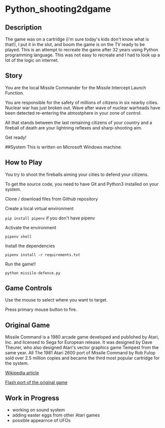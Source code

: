 # Python_shooting2dgame

## Description

The game was on a cartridge (i'm sure today's kids don't know what is that!), I put it in the slot, and boom the game is on the TV ready to be played.
This is an attempt to recreate the game after 32 years using Python programming language.
This was not easy to recreate and I had to look up a lot of the logic on internet.

## Story

You are the local Missile Commander for the Missile Intercept Launch Function. 

You are responsible for the safety of millions of citizens in six nearby cities.  Nuclear war has just broken out.  Wave after wave of nuclear warheads have been detected re-entering the atmostphere in your zone of control.

All that stands between the last remaining citizens of your country and a fireball of death are your lightning reflexes and sharp-shooting aim.  

Get ready!


##System
This is written on Microsoft Windows machine.

## How to Play
You try to shoot the fireballs aiming your cities to defend your citizens.

To get the source code, you need to have Git and Python3 installed on your system.

Clone / download files from Github repository

Create a local virtual environment

`pip install pipenv`  if you don't have pipenv

Activate the environment

`pipenv shell`

Install the dependencies

`pipenv install -r requirements.txt`

Run the game!!

`python missile-defence.py`

## Game Controls

Use the mouse to select where you want to target.

Press primary mouse button to fire.

## Original Game
Missile Command is a 1980 arcade game developed and published by Atari, Inc. and licensed to Sega for European release. It was designed by Dave Theurer, who also designed Atari's vector graphics game Tempest from the same year.
All The 1981 Atari 2600 port of Missile Command by Rob Fulop sold over 2.5 million copies and became the third most popular cartridge for the system.

[Wikipedia article](https://en.wikipedia.org/wiki/Missile_Command)

[Flash port of the original game](http://www.arcadedivision.com/classicgame12/shooting/missile-command.html)

## Work in Progress

- working on sound system
- adding easter eggs from other Atari games
- possible appearnce of UFOs
